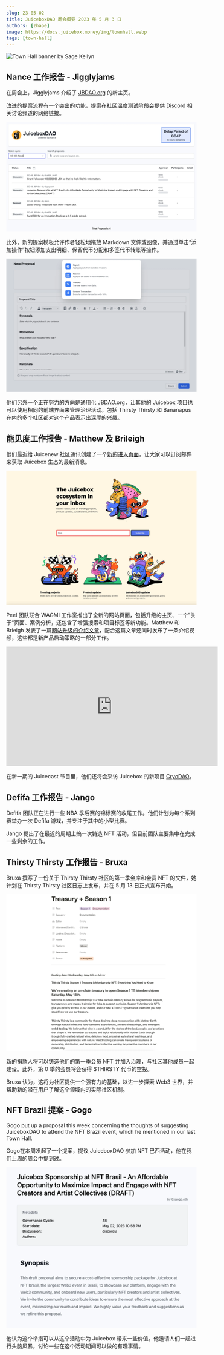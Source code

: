 ```yaml
---
slug: 23-05-02
title: JuiceboxDAO 周会概要 2023 年 5 月 3 日
authors: [zhape]
image: https://docs.juicebox.money/img/townhall.webp
tags: [town-hall]
---
```


![Town Hall banner by Sage Kellyn](https://docs.juicebox.money/img/townhall.webp)

## Nance 工作报告 - Jigglyjams

在周会上，Jigglyjams 介绍了 [JBDAO.org](https://jbdao.org/) 的新主页。

改进的提案流程有一个突出的功能，提案在社区温度测试阶段会提供 Discord 相关讨论频道的网络链接。

![JBDAO homepage](jbdao_homepage.webp)

此外，新的提案模板允许作者轻松地拖放 Markdown 文件或图像，并通过单击“添加操作”按钮添加支出明细、保留代币分配和多签代币转账等操作。

![New template of proposal](jbdao_template.webp)

他们另外一个正在努力的方向是通用化 JBDAO.org，让其他的 Juicebox 项目也可以使用相同的前端界面来管理治理活动。包括 Thirsty Thirsty 和 Bananapus 在内的多个社区都对这个产品表示出深厚的兴趣。


## 能见度工作报告 - Matthew 及 Brileigh

他们最近给 Juicenew 社区通讯创建了一个[新的进入页面](https://subscribepage.io/juicenews)，让大家可以订阅邮件来获取 Juicebox 生态的最新消息。

![New landing page for Juicenews](juicenews_landing.webp)

Peel 团队联合 WAGMI 工作室推出了全新的网站页面，包括升级的主页、一个”关于“页面、案例分析，还包含了增强搜索和项目标签等新功能。Matthew 和 Brieigh 发表了一篇[网站升级的介绍文章](https://docs.juicebox.money/updates/website-updates/)，配合这篇文章还同时发布了一条介绍视频，这些都是新产品启动策略的一部分工作。

<iframe width="560" height="315" src="https://www.youtube.com/embed/1IlGgVO07tg" title="YouTube video player" frameborder="0" allow="accelerometer; autoplay; clipboard-write; encrypted-media; gyroscope; picture-in-picture; web-share" allowfullscreen></iframe>

在新一期的 Juicecast 节目里，他们还将会采访 Juicebox 的新项目 [CryoDAO](https://juicebox.money/v2/p/501)。

## Defifa 工作报告 - Jango

Defifa 团队正在进行一些 NBA 季后赛的锦标赛的收尾工作。他们计划为每个系列赛举办一次 Defifa 游戏，并专注于其中的小型比赛。

Jango 提出了在最近的周期上搞一次铸造 NFT 活动，但目前团队主要集中在完成一些剩余的工作。

## Thirsty Thirsty 工作报告 - Bruxa

Bruxa 撰写了一份关于 Thirsty Thirsty 社区的第一季金库和会员 NFT 的文件，她计划在 Thirsty Thirsty 社区日志上发布，并在 5 月 13 日正式宣布开始。

![Thirsty Thirsty Season 1 treasury and NFT](TT_season1.webp)

新的捐款人将可以铸造他们的第一季会员 NFT 并加入治理，与社区其他成员一起建设。此外，第 0 季的会员将会获得 $THIRSTY 代币的空投。

Bruxa 认为，这将为社区提供一个强有力的基础，以进一步探索 Web3 世界，并帮助新的潜在用户了解这个领域内的实际社区机制。

## NFT Brazil 提案 - Gogo

Gogo put up a proposal this week concerning the thoughts of suggesting JuiceboxDAO to attend the NFT Brazil event, which he mentioned in our last Town Hall.

Gogo在本周发起了一个提案，提议 JuiceboxDAO 参加 NFT 巴西活动，他在我们上周的周会中提到过。

![NFT Brazil proposal](NFTBrazil_proposal.webp)

他认为这个举措可以从这个活动中为 Juicebox 带来一些价值。他邀请人们一起进行头脑风暴，讨论一些在这个活动期间可以做的有趣事情。





